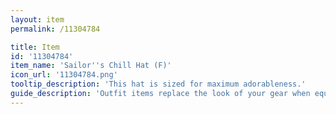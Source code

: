 ```yaml
---
layout: item
permalink: /11304784

title: Item
id: '11304784'
item_name: 'Sailor''s Chill Hat (F)'
icon_url: '11304784.png'
tooltip_description: 'This hat is sized for maximum adorableness.'
guide_description: 'Outfit items replace the look of your gear when equipped.'
---
```

